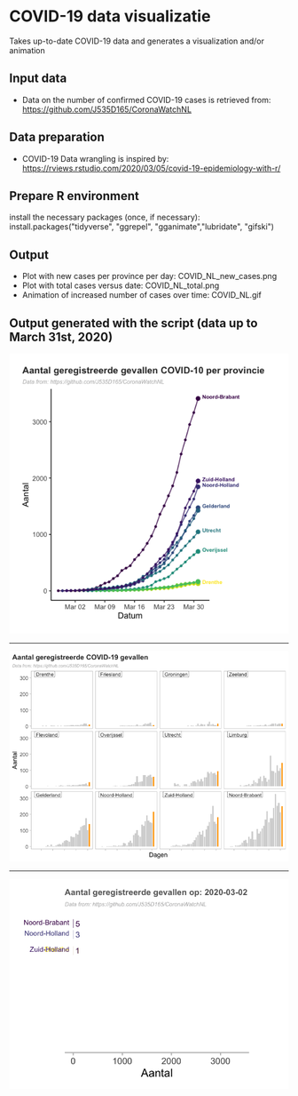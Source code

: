 # COVID-19 data visualizatie
Takes up-to-date COVID-19 data and generates a visualization and/or animation


## Input data
* Data on the number of confirmed COVID-19 cases is retrieved from: https://github.com/J535D165/CoronaWatchNL

## Data preparation
* COVID-19 Data wrangling is inspired by: https://rviews.rstudio.com/2020/03/05/covid-19-epidemiology-with-r/

## Prepare R environment
install the necessary packages (once, if necessary):
install.packages("tidyverse", "ggrepel", "gganimate","lubridate", "gifski")

## Output
* Plot with new cases per province per day: COVID_NL_new_cases.png
* Plot with total cases versus date: COVID_NL_total.png
* Animation of increased number of cases over time: COVID_NL.gif



## Output generated with the script (data up to March 31st, 2020)




![Cases vs days](https://raw.githubusercontent.com/JoachimGoedhart/COVID-19_DataViz/master/COVID-19_NL/COVID_NL_total.png)



---


![Deaths per day](https://raw.githubusercontent.com/JoachimGoedhart/COVID-19_DataViz/master/COVID-19_NL/COVID_NL_new_cases.png)


---


![Animated bars](https://raw.githubusercontent.com/JoachimGoedhart/COVID-19_DataViz/master/COVID-19_NL/COVID_NL.gif)

    



	
	


